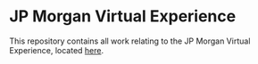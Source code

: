 # JP Morgan Virtual Experience
This repository contains all work relating to the JP Morgan Virtual Experience, located [here](https://www.theforage.com/virtual-internships/prototype/R5iK7HMxJGBgaSbvk/JP-Morgan-Banking-Technology-Virtual-Program?ref=8aPvQonHQDJRDoW6t).
